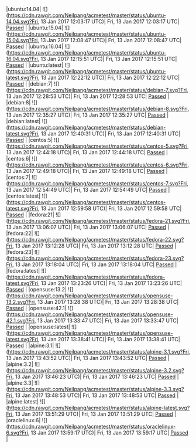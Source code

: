 |ubuntu:14.04| ![](https://cdn.rawgit.com/Neilpang/acmetest/master/status/ubuntu-14.04.svg?Fri, 13 Jan 2017 12:03:17 UTC)| Fri, 13 Jan 2017 12:03:17 UTC| [Passed](https://github.com/Neilpang/acmetest/blob/master/logs/ubuntu-14.04.out) |
|ubuntu:15.04| ![](https://cdn.rawgit.com/Neilpang/acmetest/master/status/ubuntu-15.04.svg?Fri, 13 Jan 2017 12:08:47 UTC)| Fri, 13 Jan 2017 12:08:47 UTC| [Passed](https://github.com/Neilpang/acmetest/blob/master/logs/ubuntu-15.04.out) |
|ubuntu:16.04| ![](https://cdn.rawgit.com/Neilpang/acmetest/master/status/ubuntu-16.04.svg?Fri, 13 Jan 2017 12:15:51 UTC)| Fri, 13 Jan 2017 12:15:51 UTC| [Passed](https://github.com/Neilpang/acmetest/blob/master/logs/ubuntu-16.04.out) |
|ubuntu:latest| ![](https://cdn.rawgit.com/Neilpang/acmetest/master/status/ubuntu-latest.svg?Fri, 13 Jan 2017 12:22:12 UTC)| Fri, 13 Jan 2017 12:22:12 UTC| [Passed](https://github.com/Neilpang/acmetest/blob/master/logs/ubuntu-latest.out) |
|debian:7| ![](https://cdn.rawgit.com/Neilpang/acmetest/master/status/debian-7.svg?Fri, 13 Jan 2017 12:28:53 UTC)| Fri, 13 Jan 2017 12:28:53 UTC| [Passed](https://github.com/Neilpang/acmetest/blob/master/logs/debian-7.out) |
|debian:8| ![](https://cdn.rawgit.com/Neilpang/acmetest/master/status/debian-8.svg?Fri, 13 Jan 2017 12:35:27 UTC)| Fri, 13 Jan 2017 12:35:27 UTC| [Passed](https://github.com/Neilpang/acmetest/blob/master/logs/debian-8.out) |
|debian:latest| ![](https://cdn.rawgit.com/Neilpang/acmetest/master/status/debian-latest.svg?Fri, 13 Jan 2017 12:40:31 UTC)| Fri, 13 Jan 2017 12:40:31 UTC| [Passed](https://github.com/Neilpang/acmetest/blob/master/logs/debian-latest.out) |
|centos:5| ![](https://cdn.rawgit.com/Neilpang/acmetest/master/status/centos-5.svg?Fri, 13 Jan 2017 12:44:18 UTC)| Fri, 13 Jan 2017 12:44:18 UTC| [Passed](https://github.com/Neilpang/acmetest/blob/master/logs/centos-5.out) |
|centos:6| ![](https://cdn.rawgit.com/Neilpang/acmetest/master/status/centos-6.svg?Fri, 13 Jan 2017 12:49:18 UTC)| Fri, 13 Jan 2017 12:49:18 UTC| [Passed](https://github.com/Neilpang/acmetest/blob/master/logs/centos-6.out) |
|centos:7| ![](https://cdn.rawgit.com/Neilpang/acmetest/master/status/centos-7.svg?Fri, 13 Jan 2017 12:54:49 UTC)| Fri, 13 Jan 2017 12:54:49 UTC| [Passed](https://github.com/Neilpang/acmetest/blob/master/logs/centos-7.out) |
|centos:latest| ![](https://cdn.rawgit.com/Neilpang/acmetest/master/status/centos-latest.svg?Fri, 13 Jan 2017 12:59:58 UTC)| Fri, 13 Jan 2017 12:59:58 UTC| [Passed](https://github.com/Neilpang/acmetest/blob/master/logs/centos-latest.out) |
|fedora:21| ![](https://cdn.rawgit.com/Neilpang/acmetest/master/status/fedora-21.svg?Fri, 13 Jan 2017 13:06:07 UTC)| Fri, 13 Jan 2017 13:06:07 UTC| [Passed](https://github.com/Neilpang/acmetest/blob/master/logs/fedora-21.out) |
|fedora:22| ![](https://cdn.rawgit.com/Neilpang/acmetest/master/status/fedora-22.svg?Fri, 13 Jan 2017 13:12:28 UTC)| Fri, 13 Jan 2017 13:12:28 UTC| [Passed](https://github.com/Neilpang/acmetest/blob/master/logs/fedora-22.out) |
|fedora:23| ![](https://cdn.rawgit.com/Neilpang/acmetest/master/status/fedora-23.svg?Fri, 13 Jan 2017 13:18:04 UTC)| Fri, 13 Jan 2017 13:18:04 UTC| [Passed](https://github.com/Neilpang/acmetest/blob/master/logs/fedora-23.out) |
|fedora:latest| ![](https://cdn.rawgit.com/Neilpang/acmetest/master/status/fedora-latest.svg?Fri, 13 Jan 2017 13:23:26 UTC)| Fri, 13 Jan 2017 13:23:26 UTC| [Passed](https://github.com/Neilpang/acmetest/blob/master/logs/fedora-latest.out) |
|opensuse:13.2| ![](https://cdn.rawgit.com/Neilpang/acmetest/master/status/opensuse-13.2.svg?Fri, 13 Jan 2017 13:28:38 UTC)| Fri, 13 Jan 2017 13:28:38 UTC| [Passed](https://github.com/Neilpang/acmetest/blob/master/logs/opensuse-13.2.out) |
|opensuse:42.1| ![](https://cdn.rawgit.com/Neilpang/acmetest/master/status/opensuse-42.1.svg?Fri, 13 Jan 2017 13:33:47 UTC)| Fri, 13 Jan 2017 13:33:47 UTC| [Passed](https://github.com/Neilpang/acmetest/blob/master/logs/opensuse-42.1.out) |
|opensuse:latest| ![](https://cdn.rawgit.com/Neilpang/acmetest/master/status/opensuse-latest.svg?Fri, 13 Jan 2017 13:38:41 UTC)| Fri, 13 Jan 2017 13:38:41 UTC| [Passed](https://github.com/Neilpang/acmetest/blob/master/logs/opensuse-latest.out) |
|alpine:3.1| ![](https://cdn.rawgit.com/Neilpang/acmetest/master/status/alpine-3.1.svg?Fri, 13 Jan 2017 13:43:52 UTC)| Fri, 13 Jan 2017 13:43:52 UTC| [Passed](https://github.com/Neilpang/acmetest/blob/master/logs/alpine-3.1.out) |
|alpine:3.2| ![](https://cdn.rawgit.com/Neilpang/acmetest/master/status/alpine-3.2.svg?Fri, 13 Jan 2017 13:46:23 UTC)| Fri, 13 Jan 2017 13:46:23 UTC| [Passed](https://github.com/Neilpang/acmetest/blob/master/logs/alpine-3.2.out) |
|alpine:3.3| ![](https://cdn.rawgit.com/Neilpang/acmetest/master/status/alpine-3.3.svg?Fri, 13 Jan 2017 13:48:53 UTC)| Fri, 13 Jan 2017 13:48:53 UTC| [Passed](https://github.com/Neilpang/acmetest/blob/master/logs/alpine-3.3.out) |
|alpine:latest| ![](https://cdn.rawgit.com/Neilpang/acmetest/master/status/alpine-latest.svg?Fri, 13 Jan 2017 13:51:29 UTC)| Fri, 13 Jan 2017 13:51:29 UTC| [Passed](https://github.com/Neilpang/acmetest/blob/master/logs/alpine-latest.out) |
|oraclelinux:6| ![](https://cdn.rawgit.com/Neilpang/acmetest/master/status/oraclelinux-6.svg?Fri, 13 Jan 2017 13:59:17 UTC)| Fri, 13 Jan 2017 13:59:17 UTC| [Passed](https://github.com/Neilpang/acmetest/blob/master/logs/oraclelinux-6.out) |
